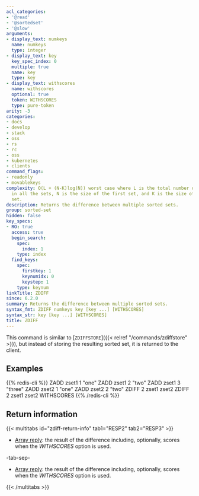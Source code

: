 ```yaml
---
acl_categories:
- '@read'
- '@sortedset'
- '@slow'
arguments:
- display_text: numkeys
  name: numkeys
  type: integer
- display_text: key
  key_spec_index: 0
  multiple: true
  name: key
  type: key
- display_text: withscores
  name: withscores
  optional: true
  token: WITHSCORES
  type: pure-token
arity: -3
categories:
- docs
- develop
- stack
- oss
- rs
- rc
- oss
- kubernetes
- clients
command_flags:
- readonly
- movablekeys
complexity: O(L + (N-K)log(N)) worst case where L is the total number of elements
  in all the sets, N is the size of the first set, and K is the size of the result
  set.
description: Returns the difference between multiple sorted sets.
group: sorted-set
hidden: false
key_specs:
- RO: true
  access: true
  begin_search:
    spec:
      index: 1
    type: index
  find_keys:
    spec:
      firstkey: 1
      keynumidx: 0
      keystep: 1
    type: keynum
linkTitle: ZDIFF
since: 6.2.0
summary: Returns the difference between multiple sorted sets.
syntax_fmt: ZDIFF numkeys key [key ...] [WITHSCORES]
syntax_str: key [key ...] [WITHSCORES]
title: ZDIFF
---
```

This command is similar to [`ZDIFFSTORE`]({{< relref "/commands/zdiffstore" >}}), but instead of storing the resulting
sorted set, it is returned to the client.

## Examples

{{% redis-cli %}}
ZADD zset1 1 "one"
ZADD zset1 2 "two"
ZADD zset1 3 "three"
ZADD zset2 1 "one"
ZADD zset2 2 "two"
ZDIFF 2 zset1 zset2
ZDIFF 2 zset1 zset2 WITHSCORES
{{% /redis-cli %}}

## Return information

{{< multitabs id="zdiff-return-info" 
    tab1="RESP2" 
    tab2="RESP3" >}}

* [Array reply](../../develop/reference/protocol-spec#arrays): the result of the difference including, optionally, scores when the _WITHSCORES_ option is used.

-tab-sep-

* [Array reply](../../develop/reference/protocol-spec#arrays): the result of the difference including, optionally, scores when the _WITHSCORES_ option is used.

{{< /multitabs >}}
